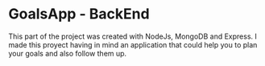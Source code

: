# GoalsApp - BackEnd

This part of the project was created with NodeJs, MongoDB and Express.
I made this proyect having in mind an application that could help you to plan your goals and also follow them up.
